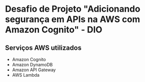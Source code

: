 # Desafio de Projeto "Adicionando segurança em APIs na AWS com Amazon Cognito" - DIO

## Serviços AWS utilizados

- Amazon Cognito
- Amazon DynamoDB
- Amazon API Gateway
- AWS Lambda

